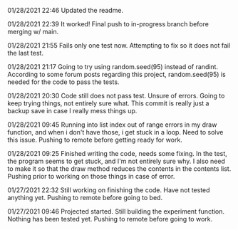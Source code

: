 01/28/2021 22:46
Updated the readme.

01/28/2021 22:39
It worked! Final push to in-progress branch before merging w/ main.

01/28/2021 21:55
Fails only one test now. Attempting to fix so it does not fail the last test.

01/28/2021 21:17
Going to try using random.seed(95) instead of randint. According to some forum posts regarding this project, random.seed(95) is needed for the code to pass the tests.

01/28/2021 20:30
Code still does not pass test. Unsure of errors. Going to keep trying things, not entirely sure what. This commit is really just a backup save in case I really mess things up.

01/28/2021 09:45
Running into list index out of range errors in my draw function, and when i don't have those, i get stuck in a loop. Need to solve this issue. Pushing to remote before getting ready for work.

01/28/2021 09:25
Finished writing the code, needs some fixing. In the test, the program seems to get stuck, and I'm not entirely sure why. I also need to make it so that the draw method reduces the contents in the contents list. Pushing prior to working on those things in case of error.

01/27/2021 22:32
Still working on finishing the code. Have not tested anything yet. Pushing to remote before going to bed.

01/27/2021 09:46
Projected started. Still building the experiment function. Nothing has been tested yet. Pushing to remote before going to work.